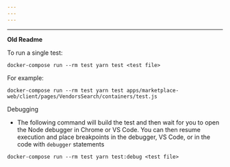 ```yaml
---
---
---
```

---
**Old Readme**

To run a single test:
```
docker-compose run --rm test yarn test <test file>
```
For example:
```
docker-compose run --rm test yarn test apps/marketplace-web/client/pages/VendorsSearch/containers/test.js
```

Debugging
- The following command will build the test and then wait for you to open the Node debugger in Chrome or VS Code.  You can then resume execution and place breakpoints in the debugger, VS Code, or in the code with `debugger` statements
```
docker-compose run --rm test yarn test:debug <test file>
```